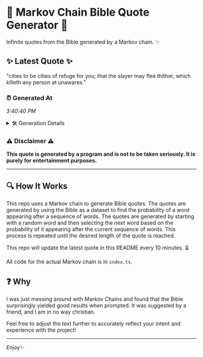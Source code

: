 # 📖 Markov Chain Bible Quote Generator 📖

Infinite quotes from the Bible generated by a Markov chain. ✨

## ✨ Latest Quote ✨
"cities to be cities of refuge for you; that the slayer may flee thither, which killeth any person at unawares."

### ⏰ Generated At
*3:40:40 PM*

<details>
    <summary>🛠️ Generation Details</summary>
    <p>
        <strong>🌱 Seed:</strong> cities<br>
        <strong>🔄 Iterations:</strong> 19<br>
        <strong>📜 Context History:</strong><br>[ cities ]: to<br>[ cities, to ]: be<br>[ cities, to, be ]: cities<br>[ cities, to, be, cities ]: of<br>[ cities, to, be, cities, of ]: refuge<br>[ cities, to, be, cities, of, refuge ]: for<br>[ to, be, cities, of, refuge, for ]: you;<br>[ be, cities, of, refuge, for, you; ]: that<br>[ cities, of, refuge, for, you;, that ]: the<br>[ of, refuge, for, you;, that, the ]: slayer<br>[ refuge, for, you;, that, the, slayer ]: may<br>[ for, you;, that, the, slayer, may ]: flee<br>[ you;, that, the, slayer, may, flee ]: thither,<br>[ that, the, slayer, may, flee, thither, ]: which<br>[ the, slayer, may, flee, thither,, which ]: killeth<br>[ slayer, may, flee, thither,, which, killeth ]: any<br>[ may, flee, thither,, which, killeth, any ]: person<br>[ flee, thither,, which, killeth, any, person ]: at<br>[ thither,, which, killeth, any, person, at ]: unawares.<br>
    </p>
</details>

### ⚠️ Disclaimer ⚠️
**This quote is generated by a program and is not to be taken seriously. It is purely for entertainment purposes.**

---

## 🔍 How It Works

This repo uses a Markov chain to generate Bible quotes. The quotes are generated by using the Bible as a dataset to find the probability of a word appearing after a sequence of words. The quotes are generated by starting with a random word and then selecting the next word based on the probability of it appearing after the current sequence of words. This process is repeated until the desired length of the quote is reached.

This repo will update the latest quote in this README every 10 minutes. ⏳

All code for the actual Markov chain is in `index.ts`.

## ❓ Why

I was just messing around with Markov Chains and found that the Bible surprisingly yielded good results when prompted. 
It was suggested by a friend, and I am in no way christian.

Feel free to adjust the text further to accurately reflect your intent and experience with the project!

---

*Enjoy*✨
